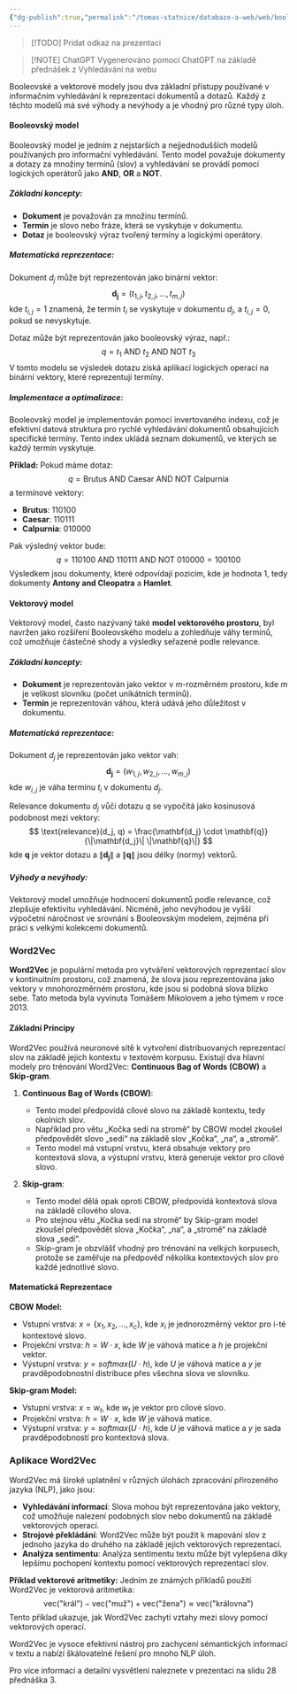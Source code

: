 ```yaml
---
{"dg-publish":true,"permalink":"/tomas-statnice/databaze-a-web/web/booleovsky-model/","tags":["tomas","web","databaze_a_web"],"noteIcon":""}
---
```


> [!TODO] Pridat odkaz na prezentaci

> [!NOTE] ChatGPT
> Vygenerováno pomocí ChatGPT na základě přednášek z Vyhledávání na webu 

Booleovské a vektorové modely jsou dva základní přístupy používané v informačním vyhledávání k reprezentaci dokumentů a dotazů. Každý z těchto modelů má své výhody a nevýhody a je vhodný pro různé typy úloh.

#### Booleovský model
Booleovský model je jedním z nejstarších a nejjednodušších modelů používaných pro informační vyhledávání. Tento model považuje dokumenty a dotazy za množiny termínů (slov) a vyhledávání se provádí pomocí logických operátorů jako **AND**, **OR** a **NOT**.

##### Základní koncepty:
- **Dokument** je považován za množinu termínů.
- **Termín** je slovo nebo fráze, která se vyskytuje v dokumentu.
- **Dotaz** je booleovský výraz tvořený termíny a logickými operátory.

##### Matematická reprezentace:
Dokument $d_j$ může být reprezentován jako binární vektor:
$$
\mathbf{d_j} = (t_{1,j}, t_{2,j}, \dots, t_{m,j})
$$
kde $t_{i,j} = 1$ znamená, že termín $t_i$ se vyskytuje v dokumentu $d_j$, a $t_{i,j} = 0$, pokud se nevyskytuje.

Dotaz může být reprezentován jako booleovský výraz, např.:
$$
q = t_1 \text{ AND } t_2 \text{ AND NOT } t_3
$$
V tomto modelu se výsledek dotazu získá aplikací logických operací na binární vektory, které reprezentují termíny.

##### Implementace a optimalizace:
Booleovský model je implementován pomocí invertovaného indexu, což je efektivní datová struktura pro rychlé vyhledávání dokumentů obsahujících specifické termíny. Tento index ukládá seznam dokumentů, ve kterých se každý termín vyskytuje.

**Příklad:**
Pokud máme dotaz:
$$
q = \text{Brutus AND Caesar AND NOT Calpurnia}
$$
a termínové vektory:
- **Brutus**: 110100
- **Caesar**: 110111
- **Calpurnia**: 010000

Pak výsledný vektor bude:
$$
q = 110100 \text{ AND } 110111 \text{ AND NOT } 010000 = 100100
$$
Výsledkem jsou dokumenty, které odpovídají pozicím, kde je hodnota 1, tedy dokumenty **Antony and Cleopatra** a **Hamlet**.

#### Vektorový model
Vektorový model, často nazývaný také **model vektorového prostoru**, byl navržen jako rozšíření Booleovského modelu a zohledňuje váhy termínů, což umožňuje částečné shody a výsledky seřazené podle relevance.

##### Základní koncepty:
- **Dokument** je reprezentován jako vektor v $m$-rozměrném prostoru, kde $m$ je velikost slovníku (počet unikátních termínů).
- **Termín** je reprezentován váhou, která udává jeho důležitost v dokumentu.

##### Matematická reprezentace:
Dokument $d_j$ je reprezentován jako vektor vah:
$$
\mathbf{d_j} = (w_{1,j}, w_{2,j}, \dots, w_{m,j})
$$
kde $w_{i,j}$ je váha termínu $t_i$ v dokumentu $d_j$.

Relevance dokumentu $d_j$ vůči dotazu $q$ se vypočítá jako kosinusová podobnost mezi vektory:
$$
\text{relevance}(d_j, q) = \frac{\mathbf{d_j} \cdot \mathbf{q}}{\|\mathbf{d_j}\| \|\mathbf{q}\|}
$$
kde $\mathbf{q}$ je vektor dotazu a $\|\mathbf{d_j}\|$ a $\|\mathbf{q}\|$ jsou délky (normy) vektorů.

##### Výhody a nevýhody:
Vektorový model umožňuje hodnocení dokumentů podle relevance, což zlepšuje efektivitu vyhledávání. Nicméně, jeho nevýhodou je vyšší výpočetní náročnost ve srovnání s Booleovským modelem, zejména při práci s velkými kolekcemi dokumentů.

### Word2Vec

**Word2Vec** je populární metoda pro vytváření vektorových reprezentací slov v kontinuitním prostoru, což znamená, že slova jsou reprezentována jako vektory v mnohorozměrném prostoru, kde jsou si podobná slova blízko sebe. Tato metoda byla vyvinuta Tomášem Mikolovem a jeho týmem v roce 2013.

#### Základní Principy
Word2Vec používá neuronové sítě k vytvoření distribuovaných reprezentací slov na základě jejich kontextu v textovém korpusu. Existují dva hlavní modely pro trénování Word2Vec: **Continuous Bag of Words (CBOW)** a **Skip-gram**.

1. **Continuous Bag of Words (CBOW)**:
    - Tento model předpovídá cílové slovo na základě kontextu, tedy okolních slov.
    - Například pro větu „Kočka sedí na stromě“ by CBOW model zkoušel předpovědět slovo „sedí“ na základě slov „Kočka“, „na“, a „stromě“.
    - Tento model má vstupní vrstvu, která obsahuje vektory pro kontextová slova, a výstupní vrstvu, která generuje vektor pro cílové slovo.

2. **Skip-gram**:
    - Tento model dělá opak oproti CBOW, předpovídá kontextová slova na základě cílového slova.
    - Pro stejnou větu „Kočka sedí na stromě“ by Skip-gram model zkoušel předpovědět slova „Kočka“, „na“, a „stromě“ na základě slova „sedí“.
    - Skip-gram je obzvlášť vhodný pro trénování na velkých korpusech, protože se zaměřuje na předpověď několika kontextových slov pro každé jednotlivé slovo.

#### Matematická Reprezentace

**CBOW Model:**
- Vstupní vrstva: $x = \{x_1, x_2, \dots, x_c\}$, kde $x_i$ je jednorozměrný vektor pro i-té kontextové slovo.
- Projekční vrstva: $h = W \cdot x$, kde $W$ je váhová matice a $h$ je projekční vektor.
- Výstupní vrstva: $y = softmax(U \cdot h)$, kde $U$ je váhová matice a $y$ je pravděpodobnostní distribuce přes všechna slova ve slovníku.

**Skip-gram Model:**
- Vstupní vrstva: $x = w_t$, kde $w_t$ je vektor pro cílové slovo.
- Projekční vrstva: $h = W \cdot x$, kde $W$ je váhová matice.
- Výstupní vrstva: $y = softmax(U \cdot h)$, kde $U$ je váhová matice a $y$ je sada pravděpodobností pro kontextová slova.

### Aplikace Word2Vec
Word2Vec má široké uplatnění v různých úlohách zpracování přirozeného jazyka (NLP), jako jsou:
- **Vyhledávání informací**: Slova mohou být reprezentována jako vektory, což umožňuje nalezení podobných slov nebo dokumentů na základě vektorových operací.
- **Strojové překládání**: Word2Vec může být použit k mapování slov z jednoho jazyka do druhého na základě jejich vektorových reprezentací.
- **Analýza sentimentu**: Analýza sentimentu textu může být vylepšena díky lepšímu pochopení kontextu pomocí vektorových reprezentací slov.

**Příklad vektorové aritmetiky:**
Jedním ze známých příkladů použití Word2Vec je vektorová aritmetika:
$$ \text{vec("král")} - \text{vec("muž")} + \text{vec("žena")} \approx \text{vec("královna")} $$
Tento příklad ukazuje, jak Word2Vec zachytí vztahy mezi slovy pomocí vektorových operací.

Word2Vec je vysoce efektivní nástroj pro zachycení sémantických informací v textu a nabízí škálovatelné řešení pro mnoho NLP úloh.

Pro více informací a detailní vysvětlení naleznete v prezentaci na slidu 28 přednáška 3.